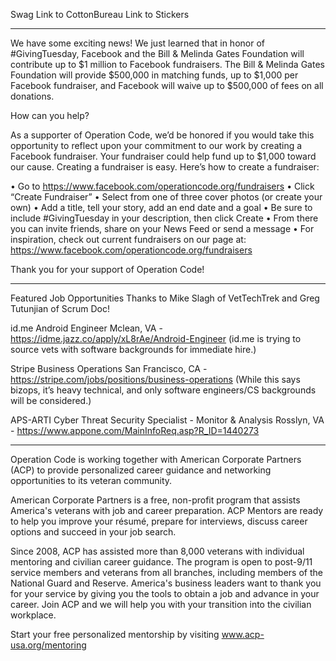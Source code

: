 Swag
Link to CottonBureau
Link to Stickers

***

We have some exciting news! We just learned that in honor of #GivingTuesday, Facebook and the Bill & Melinda Gates Foundation will contribute up to $1 million to Facebook fundraisers. The Bill & Melinda Gates Foundation will provide $500,000 in matching funds, up to $1,000 per Facebook fundraiser, and Facebook will waive up to $500,000 of fees on all donations.

How can you help?

As a supporter of Operation Code, we’d be honored if you would take this opportunity to reflect upon your commitment to our work by creating a Facebook fundraiser. Your fundraiser could help fund up to $1,000 toward our cause. Creating a fundraiser is easy. Here’s how to create a fundraiser:

• Go to https://www.facebook.com/operationcode.org/fundraisers 
• Click “Create Fundraiser”
• Select from one of three cover photos (or create your own)
• Add a title, tell your story, add an end date and a goal
• Be sure to include #GivingTuesday in your description, then click Create
• From there you can invite friends, share on your News Feed or send a message
• For inspiration, check out current fundraisers on our page at: https://www.facebook.com/operationcode.org/fundraisers 

Thank you for your support of Operation Code!

***

Featured Job Opportunities
Thanks to Mike Slagh of VetTechTrek and Greg Tutunjian of Scrum Doc!

id.me
Android Engineer
Mclean, VA - https://idme.jazz.co/apply/xL8rAe/Android-Engineer
(id.me is trying to source vets with software backgrounds for immediate hire.) 

Stripe
Business Operations
San Francisco, CA - https://stripe.com/jobs/positions/business-operations
(While this says bizops, it’s heavy technical, and only software engineers/CS backgrounds will be considered.)

APS-ARTI
Cyber Threat Security Specialist - Monitor & Analysis
Rosslyn, VA - https://www.appone.com/MainInfoReq.asp?R_ID=1440273 

***

Operation Code is working together with American Corporate Partners (ACP) to provide personalized career guidance and networking opportunities to its veteran community.

American Corporate Partners is a free, non-profit program that assists America's veterans with job and career preparation. ACP Mentors are ready to help you improve your résumé, prepare for interviews, discuss career options and succeed in your job search.

Since 2008, ACP has assisted more than 8,000 veterans with individual mentoring and civilian career guidance. The program is open to post-9/11 service members and veterans from all branches, including members of the National Guard and Reserve. America's business leaders want to thank you for your service by giving you the tools to obtain a job and advance in your career. Join ACP and we will help you with your transition into the civilian workplace.

Start your free personalized mentorship by visiting www.acp-usa.org/mentoring 